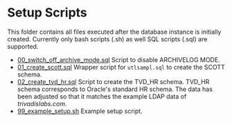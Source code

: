 # Setup Scripts

This folder contains all files executed after the database instance is initially
created. Currently only bash scripts (.sh) as well SQL scripts (.sql) are supported.

- [00_switch_off_archive_mode.sql](00_switch_off_archive_mode.sql) Script to
  disable ARCHIVELOG MODE.
- [01_create_scott.sql](01_create_scott.sql) Wrapper script for ``utlsampl.sql``
  to create the SCOTT schema.
- [02_create_tvd_hr.sql](02_create_tvd_hr.sql) Script to create the TVD_HR schema.
  TVD_HR schema corresponds to Oracle's standard HR schema. The data has been
  adjusted so that it matches the example LDAP data of *trivadislabs.com*.
- [99_example_setup.sh](99_example_setup.sh) Example setup script.
